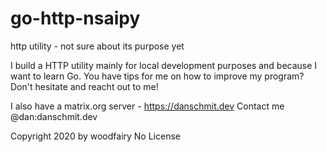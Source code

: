 # go-http-nsaipy
http utility - not sure about its purpose yet

I build a HTTP utility mainly for local development purposes and because I want to learn Go.
You have tips for me on how to improve my program? Don't hesitate and reacht out to me!

I also have a matrix.org server - https://danschmit.dev
Contact me @dan:danschmit.dev

Copyright 2020 by woodfairy
No License
